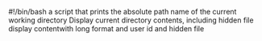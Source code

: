 #!/bin/bash
a script that prints the absolute path name of the current working directory
Display current directory contents, including hidden file
display contentwith long format and user id and hidden file
